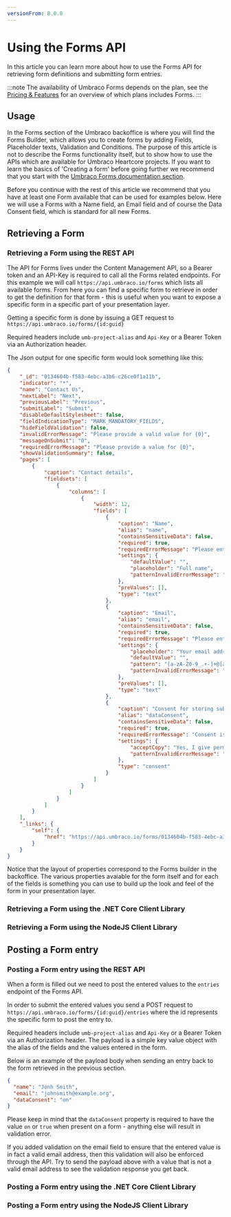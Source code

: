 ```yaml
---
versionFrom: 8.0.0
---
```


# Using the Forms API

In this article you can learn more about how to use the Forms API for retrieving form definitions and submitting form entries.

:::note
The availability of Umbraco Forms depends on the plan, see the [Pricing & Features](https://umbraco.com/umbraco-heartcore-pricing/) for an overview of which plans includes Forms.
:::

## Usage

In the Forms section of the Umbraco backoffice is where you will find the Forms Builder, which allows you to create forms by adding Fields, Placeholder texts, Validation and Conditions.
The purpose of this article is not to describe the Forms functionality itself, but to show how to use the APIs which are available for Umbraco Heartcore projects. If you want to learn the basics of 'Creating a form' before going further we recommend that you start with the [Umbraco Forms documentation section](https://our.umbraco.com/documentation/Add-ons/UmbracoForms/Editor/Creating-a-Form/).

Before you continue with the rest of this article we recommend that you have at least one Form available that can be used for examples below. Here we will use a Forms with a Name field, an Email field and of course the Data Consent field, which is standard for all new Forms.

## Retrieving a Form

### Retrieving a Form using the REST API

The API for Forms lives under the Content Management API, so a Bearer token and an API-Key is required to call all the Forms related endpoints.
For this example we will call `https://api.umbraco.io/forms` which lists all available forms. From here you can find a specific form to retrieve in order to get the definition for that form - this is useful when you want to expose a specific form in a specific part of your presentation layer.

Getting a specific form is done by issuing a GET request to 
`https://api.umbraco.io/forms/{id:guid}`

Required headers include `umb-project-alias` and `Api-Key` or a Bearer Token via an Authorization header.

The Json output for one specific form would look something like this:

```json
{
    "_id": "0134604b-f583-4ebc-a3b6-c26ce0f1a11b",
    "indicator": "*",
    "name": "Contact Us",
    "nextLabel": "Next",
    "previousLabel": "Previous",
    "submitLabel": "Submit",
    "disableDefaultStylesheet": false,
    "fieldIndicationType": "MARK_MANDATORY_FIELDS",
    "hideFieldValidation": false,
    "invalidErrorMessage": "Please provide a valid value for {0}",
    "messageOnSubmit": "0",
    "requiredErrorMessage": "Please provide a value for {0}",
    "showValidationSummary": false,
    "pages": [
        {
            "caption": "Contact details",
            "fieldsets": [
                {
                    "columns": [
                        {
                            "width": 12,
                            "fields": [
                                {
                                    "caption": "Name",
                                    "alias": "name",
                                    "containsSensitiveData": false,
                                    "required": true,
                                    "requiredErrorMessage": "Please enter your name",
                                    "settings": {
                                        "defaultValue": "",
                                        "placeholder": "Full name",
                                        "patternInvalidErrorMessage": "Please provide a valid value for Name"
                                    },
                                    "preValues": [],
                                    "type": "text"
                                },
                                {
                                    "caption": "Email",
                                    "alias": "email",
                                    "containsSensitiveData": false,
                                    "required": true,
                                    "requiredErrorMessage": "Please enter a valid email",
                                    "settings": {
                                        "placeholder": "Your email address",
                                        "defaultValue": "",
                                        "pattern": "[a-zA-Z0-9_.+-]+@[a-zA-Z0-9-]+.[a-zA-Z0-9-.]+",
                                        "patternInvalidErrorMessage": "Please provide a valid value for Email"
                                    },
                                    "preValues": [],
                                    "type": "text"
                                },
                                {
                                    "caption": "Consent for storing submitted data",
                                    "alias": "dataConsent",
                                    "containsSensitiveData": false,
                                    "required": true,
                                    "requiredErrorMessage": "Consent is required to store and process the data in this form.",
                                    "settings": {
                                        "acceptCopy": "Yes, I give permission to store and process my data",
                                        "patternInvalidErrorMessage": "Please provide a valid value for Consent for storing submitted data"
                                    },
                                    "type": "consent"
                                }
                            ]
                        }
                    ]
                }
            ]
        }
    ],
    "_links": {
        "self": {
            "href": "https://api.umbraco.io/forms/0134604b-f583-4ebc-a3b6-c26ce0f1a11b"
        }
    }
}
```

Notice that the layout of properties correspond to the Forms builder in the backoffice. The various properties avaiable for the form itself and for each of the fields is something you can use to build up the look and feel of the form in your presentation layer.

### Retrieving a Form using the .NET Core Client Library

### Retrieving a Form using the NodeJS Client Library

## Posting a Form entry

### Posting a Form entry using the REST API

When a form is filled out we need to post the entered values to the `entries` endpoint of the Forms API.

In order to submit the entered values you send a POST request to `https://api.umbraco.io/forms/{id:guid}/entries` where the id represents the specific form to post the entry to.

Required headers include `umb-project-alias` and `Api-Key` or a Bearer Token via an Authorization header.
The payload is a simple key value object with the alias of the fields and the values entered in the form.

Below is an example of the payload body when sending an entry back to the form retrieved in the previous section.

```json
{
  "name": "Jonh Smith",
  "email": "johnsmith@example.org",
  "dataConsent": "on"
}
```

Please keep in mind that the `dataConsent` property is required to have the value `on` or `true` when present on a form - anything else will result in validation error.

If you added validation on the email field to ensure that the entered value is in fact a valid email address, then this validation will also be enforced through the API. Try to send the payload above with a value that is not a valid email address to see the validation response you get back.

### Posting a Form entry using the .NET Core Client Library

### Posting a Form entry using the NodeJS Client Library
